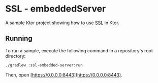 # SSL - embeddedServer

A sample Ktor project showing how to use [SSL](https://ktor.io/docs/ssl.html) in Ktor.

## Running
To run a sample, execute the following command in a repository's root directory:
```bash
./gradlew :ssl-embedded-server:run
```

Then, open [https://0.0.0.0:8443](https://0.0.0.0:8443).